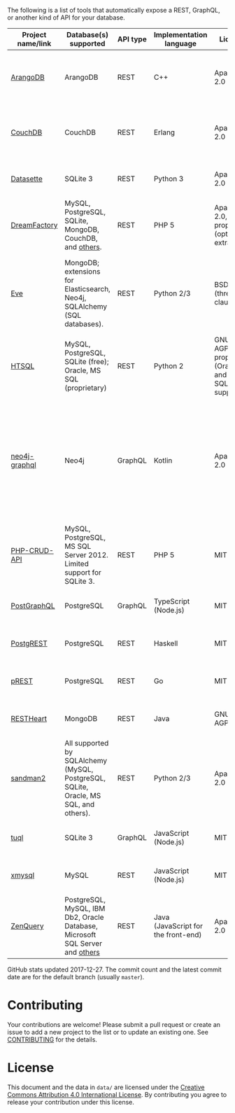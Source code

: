 The following is a list of tools that automatically expose a REST, GraphQL, or another kind of API for your database.

|                          Project name/link                           |                                                     Database(s) supported                                                     | API type |       Implementation language       |                       License                       |                      GitHub stats                       |                                                                   Notes                                                                    |
|----------------------------------------------------------------------|-------------------------------------------------------------------------------------------------------------------------------|----------|-------------------------------------|-----------------------------------------------------|---------------------------------------------------------|--------------------------------------------------------------------------------------------------------------------------------------------|
| [ArangoDB](https://github.com/arangodb/arangodb)                     | ArangoDB                                                                                                                      | REST     | C++                                 | Apache 2.0                                          | 4808&nbsp;★; 41636&nbsp;commits, latest&nbsp;2017-12-27 | A database with a built-in REST API. [Official Docker image](https://hub.docker.com/r/arangodb/arangodb/).                                 |
| [CouchDB](https://github.com/apache/couchdb)                         | CouchDB                                                                                                                       | REST     | Erlang                              | Apache 2.0                                          | 3380&nbsp;★; 10943&nbsp;commits, latest&nbsp;2017-12-21 | A database with a built-in REST API. [Official Docker image](https://hub.docker.com/r/_/couchdb/).                                         |
| [Datasette](https://github.com/simonw/datasette)                     | SQLite 3                                                                                                                      | REST     | Python 3                            | Apache 2.0                                          | 1108&nbsp;★; 253&nbsp;commits, latest&nbsp;2017-12-15   | Read-only. [Official Docker image](https://hub.docker.com/r/terranodo/datasette/).                                                         |
| [DreamFactory](https://github.com/dreamfactorysoftware/dreamfactory) | MySQL, PostgreSQL, SQLite, MongoDB, CouchDB, and [others](https://www.dreamfactory.com/products).                             | REST     | PHP 5                               | Apache 2.0, proprietary (optional extras)           | 739&nbsp;★; 760&nbsp;commits, latest&nbsp;2017-11-16    | [Official Docker image](https://hub.docker.com/r/dreamfactorysoftware/df-docker/).                                                         |
| [Eve](https://github.com/pyeve/eve)                                  | MongoDB; extensions for Elasticsearch, Neo4j, SQLAlchemy (SQL databases).                                                     | REST     | Python 2/3                          | BSD (three-clause)                                  | 4646&nbsp;★; 2706&nbsp;commits, latest&nbsp;2017-12-06  | The SQLAlchemy extension isn't automatic. It requires the user to write SQLAlchemy mappings.                                               |
| [HTSQL](https://bitbucket.org/prometheus/htsql/src)                  | MySQL, PostgreSQL, SQLite (free); Oracle, MS SQL (proprietary)                                                                | REST     | Python 2                            | GNU AGPLv3, proprietary (Oracle and MS SQL support) | n/a                                                     |                                                                                                                                            |
| [neo4j-graphql](https://github.com/neo4j-graphql/neo4j-graphql)      | Neo4j                                                                                                                         | GraphQL  | Kotlin                              | Apache 2.0                                          | 148&nbsp;★; 108&nbsp;commits, latest&nbsp;2017-09-23    | Can generate a GraphQL API from an existing database or derive a new database model from a GraphQL schema and auto-generate the resolvers. |
| [PHP-CRUD-API](https://github.com/mevdschee/php-crud-api)            | MySQL, PostgreSQL, MS SQL Server 2012. Limited support for SQLite 3.                                                          | REST     | PHP 5                               | MIT                                                 | 1238&nbsp;★; 1004&nbsp;commits, latest&nbsp;2017-11-19  |                                                                                                                                            |
| [PostGraphQL](https://github.com/postgraphql/postgraphql)            | PostgreSQL                                                                                                                    | GraphQL  | TypeScript (Node.js)                | MIT                                                 | 4639&nbsp;★; 666&nbsp;commits, latest&nbsp;2017-12-25   | [Official Docker image](https://hub.docker.com/r/postgraphql/postgraphql/).                                                                |
| [PostgREST](https://github.com/begriffs/postgrest)                   | PostgreSQL                                                                                                                    | REST     | Haskell                             | MIT                                                 | 10109&nbsp;★; 1351&nbsp;commits, latest&nbsp;2017-12-12 | [Official Docker image](https://hub.docker.com/r/begriffs/postgrest/).                                                                     |
| [pREST](https://github.com/prest/prest)                              | PostgreSQL                                                                                                                    | REST     | Go                                  | MIT                                                 | 1580&nbsp;★; 400&nbsp;commits, latest&nbsp;2017-12-20   | [Official Docker image](https://hub.docker.com/r/prest/prest/).                                                                            |
| [RESTHeart](https://github.com/SoftInstigate/restheart)              | MongoDB                                                                                                                       | REST     | Java                                | GNU AGPLv3                                          | 411&nbsp;★; 1333&nbsp;commits, latest&nbsp;2017-12-17   | [Official Docker image](https://hub.docker.com/r/softinstigate/restheart/).                                                                |
| [sandman2](https://github.com/jeffknupp/sandman2)                    | All supported by SQLAlchemy (MySQL, PostgreSQL, SQLite, Oracle, MS SQL, and others).                                          | REST     | Python 2/3                          | Apache 2.0                                          | 665&nbsp;★; 129&nbsp;commits, latest&nbsp;2017-03-06    |                                                                                                                                            |
| [tuql](https://github.com/bradleyboy/tuql)                           | SQLite 3                                                                                                                      | GraphQL  | JavaScript (Node.js)                | MIT                                                 | 201&nbsp;★; 34&nbsp;commits, latest&nbsp;2017-11-22     | Read-only.                                                                                                                                 |
| [xmysql](https://github.com/o1lab/xmysql)                            | MySQL                                                                                                                         | REST     | JavaScript (Node.js)                | MIT                                                 | 1696&nbsp;★; 205&nbsp;commits, latest&nbsp;2017-12-07   | [Official Docker image](https://hub.docker.com/r/markuman/xmysql/).                                                                        |
| [ZenQuery](https://github.com/BjoernKW/ZenQuery)                     | PostgreSQL, MySQL, IBM Db2, Oracle Database, Microsoft SQL Server and [others](https://github.com/BjoernKW/ZenQuery#database) | REST     | Java (JavaScript for the front-end) | Apache 2.0                                          | 28&nbsp;★; 282&nbsp;commits, latest&nbsp;2017-01-31     | Read-only.                                                                                                                                 |


GitHub stats updated 2017-12-27. The commit count and the latest commit date are for the default branch (usually `master`).

# Contributing

Your contributions are welcome! Please submit a pull request or create an issue to add a new project to the list or to update an existing one. See [CONTRIBUTING](./CONTRIBUTING.md) for the details.

# License

This document and the data in `data/` are licensed under the [Creative Commons Attribution 4.0 International License](http://creativecommons.org/licenses/by/4.0/). By contributing you agree to release your contribution under this license.
